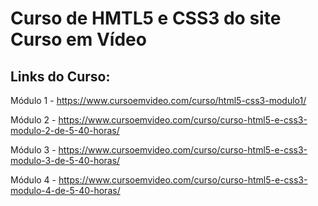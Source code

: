 # Curso de HMTL5 e CSS3 do site Curso em Vídeo

## Links do Curso:

 Módulo 1 - https://www.cursoemvideo.com/curso/html5-css3-modulo1/

 Módulo 2 - https://www.cursoemvideo.com/curso/curso-html5-e-css3-modulo-2-de-5-40-horas/

 Módulo 3 - https://www.cursoemvideo.com/curso/curso-html5-e-css3-modulo-3-de-5-40-horas/

 Módulo 4 - https://www.cursoemvideo.com/curso/curso-html5-e-css3-modulo-4-de-5-40-horas/
